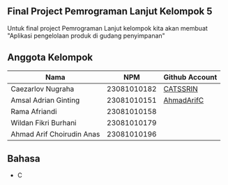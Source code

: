 ## Final Project Pemrograman Lanjut Kelompok 5
Untuk final project Pemrograman Lanjut kelompok kita akan membuat <br />
"Aplikasi pengelolaan produk di gudang penyimpanan"




## Anggota Kelompok

| Nama                                 | NPM          |Github Account |
|--------------------------------------|--------------|---------------|
| Caezarlov Nugraha                    | 23081010182  | [CATSSRIN](https://github.com/CATSSRIN)    |
| Amsal Adrian Ginting                 | 23081010151  | [AhmadArifC](https://github.com/AhmadArifC)              |
| Rama Afriandi                        | 23081010158  | []()              |
| Wildan Fikri Burhani                 | 23081010179  | []()              |
| Ahmad Arif Choirudin Anas            | 23081010196  | []()              |


## Bahasa
- C